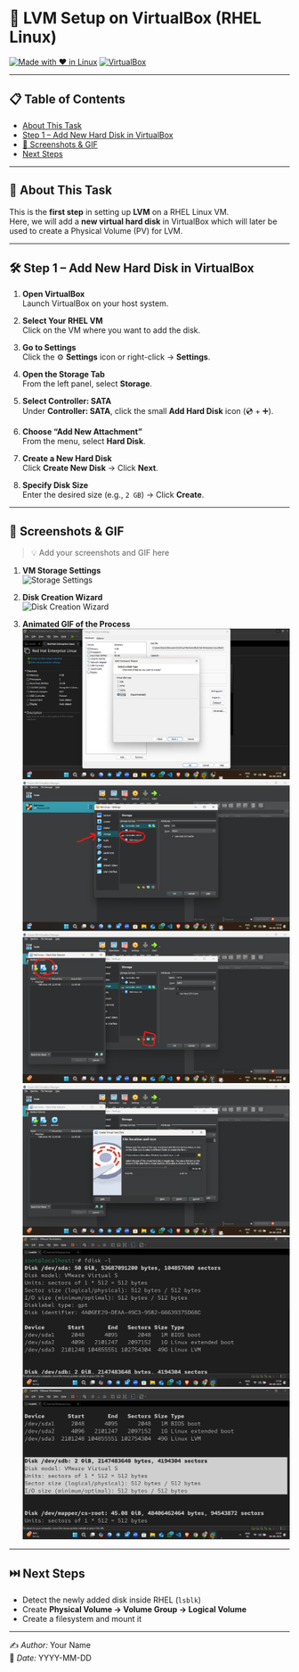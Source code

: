 # 🚀 LVM Setup on VirtualBox (RHEL Linux)

[![Made with ❤️ in Linux](https://img.shields.io/badge/Made%20with-Linux-blue?style=for-the-badge&logo=linux)]()
[![VirtualBox](https://img.shields.io/badge/VirtualBox-Setup-blue?style=for-the-badge&logo=virtualbox)]()

---

## 📋 Table of Contents
- [About This Task](#about-this-task)
- [Step 1 – Add New Hard Disk in VirtualBox](#step-1--add-new-hard-disk-in-virtualbox)
- [📸 Screenshots & GIF](#-screenshots--gif)
- [Next Steps](#next-steps)

---

## 📖 About This Task
This is the **first step** in setting up **LVM** on a RHEL Linux VM.  
Here, we will add a **new virtual hard disk** in VirtualBox which will later be used to create a Physical Volume (PV) for LVM.

---

## 🛠️ Step 1 – Add New Hard Disk in VirtualBox

1. **Open VirtualBox**  
   Launch VirtualBox on your host system.

2. **Select Your RHEL VM**  
   Click on the VM where you want to add the disk.

3. **Go to Settings**  
   Click the ⚙️ **Settings** icon or right-click → **Settings**.

4. **Open the Storage Tab**  
   From the left panel, select **Storage**.

5. **Select Controller: SATA**  
   Under **Controller: SATA**, click the small **Add Hard Disk** icon (💿 + ➕).

6. **Choose “Add New Attachment”**  
   From the menu, select **Hard Disk**.

7. **Create a New Hard Disk**  
   Click **Create New Disk** → Click **Next**.

8. **Specify Disk Size**  
   Enter the desired size (e.g., `2 GB`) → Click **Create**.

---

## 📸 Screenshots & GIF

> 💡 Add your screenshots and GIF here

1. **VM Storage Settings**  
   ![Storage Settings](images/1.png)

2. **Disk Creation Wizard**  
   ![Disk Creation Wizard](images/2.png)

3. **Animated GIF of the Process**  
   ![Add Disk Animation](3.png)
   ![Add Disk Animation](4.png)
   ![Add Disk Animation](5.png)
   ![Add Disk Animation](6.png)
   ![Add Disk Animation](7.png)
   ![Add Disk Animation](8.png)
---

## ⏭️ Next Steps
- Detect the newly added disk inside RHEL (`lsblk`)
- Create **Physical Volume → Volume Group → Logical Volume**
- Create a filesystem and mount it

---

✍️ *Author:* Your Name  
📅 *Date:* YYYY-MM-DD  
